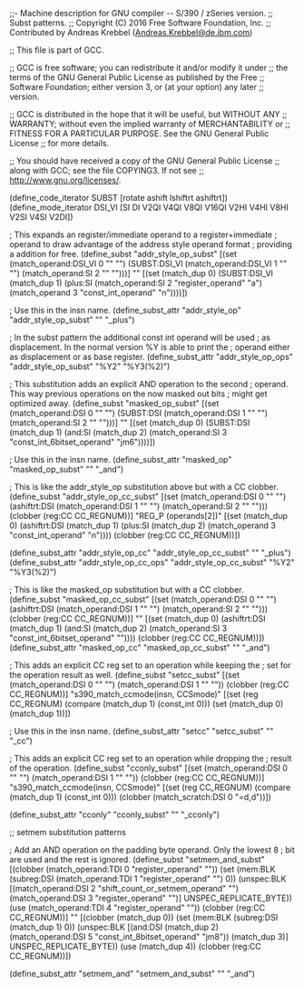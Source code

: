 ;;- Machine description for GNU compiler -- S/390 / zSeries version.
;;  Subst patterns.
;;  Copyright (C) 2016 Free Software Foundation, Inc.
;;  Contributed by Andreas Krebbel (Andreas.Krebbel@de.ibm.com)

;; This file is part of GCC.

;; GCC is free software; you can redistribute it and/or modify it under
;; the terms of the GNU General Public License as published by the Free
;; Software Foundation; either version 3, or (at your option) any later
;; version.

;; GCC is distributed in the hope that it will be useful, but WITHOUT ANY
;; WARRANTY; without even the implied warranty of MERCHANTABILITY or
;; FITNESS FOR A PARTICULAR PURPOSE.  See the GNU General Public License
;; for more details.

;; You should have received a copy of the GNU General Public License
;; along with GCC; see the file COPYING3.  If not see
;; <http://www.gnu.org/licenses/>.

(define_code_iterator SUBST [rotate ashift lshiftrt ashiftrt])
(define_mode_iterator DSI_VI [SI DI V2QI V4QI V8QI V16QI V2HI V4HI V8HI V2SI V4SI V2DI])

; This expands an register/immediate operand to a register+immediate
; operand to draw advantage of the address style operand format
; providing a addition for free.
(define_subst "addr_style_op_subst"
  [(set (match_operand:DSI_VI 0 "" "")
        (SUBST:DSI_VI (match_operand:DSI_VI 1 "" "")
		      (match_operand:SI 2 "" "")))]
  ""
  [(set (match_dup 0)
        (SUBST:DSI_VI (match_dup 1)
		      (plus:SI (match_operand:SI 2 "register_operand" "a")
			       (match_operand 3 "const_int_operand"   "n"))))])

; Use this in the insn name.
(define_subst_attr "addr_style_op"     "addr_style_op_subst" "" "_plus")

; In the subst pattern the additional const int operand will be used
; as displacement.  In the normal version %Y is able to print the
; operand either as displacement or as base register.
(define_subst_attr "addr_style_op_ops" "addr_style_op_subst" "%Y2" "%Y3(%2)")


; This substitution adds an explicit AND operation to the second
; operand.  This way previous operations on the now masked out bits
; might get optimized away.
(define_subst "masked_op_subst"
  [(set (match_operand:DSI 0 ""           "")
        (SUBST:DSI (match_operand:DSI 1 "" "")
		   (match_operand:SI  2 "" "")))]
  ""
  [(set (match_dup 0)
        (SUBST:DSI (match_dup 1)
		   (and:SI (match_dup 2)
			   (match_operand:SI 3 "const_int_6bitset_operand" "jm6"))))])

; Use this in the insn name.
(define_subst_attr "masked_op" "masked_op_subst" "" "_and")



; This is like the addr_style_op substitution above but with a CC clobber.
(define_subst "addr_style_op_cc_subst"
  [(set (match_operand:DSI 0 ""           "")
        (ashiftrt:DSI (match_operand:DSI 1 "" "")
		      (match_operand:SI 2 "" "")))
   (clobber (reg:CC CC_REGNUM))]
  "REG_P (operands[2])"
  [(set (match_dup 0)
        (ashiftrt:DSI (match_dup 1)
		      (plus:SI (match_dup 2)
			       (match_operand 3 "const_int_operand" "n"))))
   (clobber (reg:CC CC_REGNUM))])

(define_subst_attr "addr_style_op_cc"     "addr_style_op_cc_subst" "" "_plus")
(define_subst_attr "addr_style_op_cc_ops" "addr_style_op_cc_subst" "%Y2" "%Y3(%2)")


; This is like the masked_op substitution but with a CC clobber.
(define_subst "masked_op_cc_subst"
  [(set (match_operand:DSI 0 ""           "")
        (ashiftrt:DSI (match_operand:DSI 1 "" "")
		      (match_operand:SI  2 "" "")))
   (clobber (reg:CC CC_REGNUM))]
  ""
  [(set (match_dup 0)
        (ashiftrt:DSI (match_dup 1)
		      (and:SI (match_dup 2)
			      (match_operand:SI 3 "const_int_6bitset_operand" ""))))
   (clobber (reg:CC CC_REGNUM))])
(define_subst_attr "masked_op_cc" "masked_op_cc_subst" "" "_and")


; This adds an explicit CC reg set to an operation while keeping the
; set for the operation result as well.
(define_subst "setcc_subst"
  [(set (match_operand:DSI 0 ""           "")
        (match_operand:DSI 1 "" ""))
   (clobber (reg:CC CC_REGNUM))]
  "s390_match_ccmode(insn, CCSmode)"
  [(set (reg CC_REGNUM)
	(compare (match_dup 1) (const_int 0)))
   (set (match_dup 0) (match_dup 1))])

; Use this in the insn name.
(define_subst_attr "setcc" "setcc_subst" "" "_cc")

; This adds an explicit CC reg set to an operation while dropping the
; result of the operation.
(define_subst "cconly_subst"
  [(set (match_operand:DSI 0 ""           "")
        (match_operand:DSI 1 "" ""))
   (clobber (reg:CC CC_REGNUM))]
  "s390_match_ccmode(insn, CCSmode)"
  [(set (reg CC_REGNUM)
	(compare (match_dup 1) (const_int 0)))
   (clobber (match_scratch:DSI 0 "=d,d"))])

(define_subst_attr "cconly" "cconly_subst" "" "_cconly")


;; setmem substitution patterns

; Add an AND operation on the padding byte operand.  Only the lowest 8
; bit are used and the rest is ignored.
(define_subst "setmem_and_subst"
  [(clobber (match_operand:TDI                  0 "register_operand" ""))
   (set (mem:BLK (subreg:DSI (match_operand:TDI 1 "register_operand" "") 0))
        (unspec:BLK [(match_operand:DSI         2 "shift_count_or_setmem_operand" "")
		     (match_operand:DSI         3 "register_operand" "")]
		     UNSPEC_REPLICATE_BYTE))
   (use (match_operand:TDI                      4 "register_operand" ""))
   (clobber (reg:CC CC_REGNUM))]
""
  [(clobber (match_dup 0))
   (set (mem:BLK (subreg:DSI (match_dup 1) 0))
	(unspec:BLK [(and:DSI (match_dup 2)
			      (match_operand:DSI 5 "const_int_8bitset_operand" "jm8"))
		     (match_dup 3)]
		    UNSPEC_REPLICATE_BYTE))
   (use (match_dup 4))
   (clobber (reg:CC CC_REGNUM))])

(define_subst_attr "setmem_and"      "setmem_and_subst" "" "_and")

